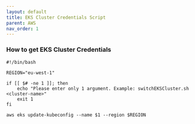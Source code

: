 ```yaml
---
layout: default
title: EKS Cluster Credentials Script
parent: AWS
nav_order: 1
---
```


### How to get EKS Cluster Credentials 
```shell
#!/bin/bash

REGION="eu-west-1"

if [[ $# -ne 1 ]]; then
    echo "Please enter only 1 argument. Example: switchEKSCluster.sh <cluster-name>"
    exit 1
fi

aws eks update-kubeconfig --name $1 --region $REGION
```